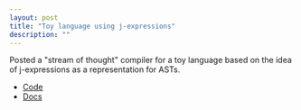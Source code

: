 ```yaml
---
layout: post
title: "Toy language using j-expressions"
description: ""
---
```


Posted a "stream of thought" compiler for a toy language based
on the idea of j-expressions as a representation for ASTs.

* [Code]
* [Docs]

[Code]: http://github.com/srikumarks/jexpr
[Docs]: http://srikumarks.github.com/jexpr
